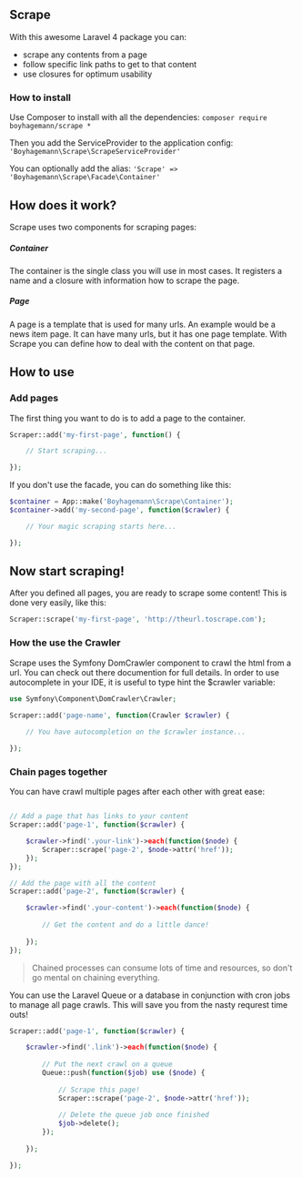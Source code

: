 ## Scrape

With this awesome Laravel 4 package you can:
- scrape any contents from a page
- follow specific link paths to get to that content
- use closures for optimum usability

### How to install

Use Composer to install with all the dependencies:
`composer require boyhagemann/scrape *`

Then you add the ServiceProvider to the application config:
`'Boyhagemann\Scrape\ScrapeServiceProvider'`

You can optionally add the alias:
`'Scrape' => 'Boyhagemann\Scrape\Facade\Container'`

## How does it work?
Scrape uses two components for scraping pages:

##### Container
The container is the single class you will use in most cases.
It registers a name and a closure with information how to scrape the page.

##### Page
A page is a template that is used for many urls. 
An example would be a news item page. 
It can have many urls, but it has one page template.
With Scrape you can define how to deal with the content on that page.

## How to use

### Add pages
The first thing you want to do is to add a page to the container.

```php
Scraper::add('my-first-page', function() {

    // Start scraping...

});
```

If you don't use the facade, you can do something like this:

```php
$container = App::make('Boyhagemann\Scrape\Container');
$container->add('my-second-page', function($crawler) {

    // Your magic scraping starts here...

});
```

## Now start scraping!
After you defined all pages, you are ready to scrape some content!
This is done very easily, like this:

```php
Scraper::scrape('my-first-page', 'http://theurl.toscrape.com');
```

### How the use the Crawler
Scrape uses the Symfony DomCrawler component to crawl the html from a url.
You can check out there documention for full details.
In order to use autocomplete in your IDE, it is useful to type hint the $crawler variable:

```php
use Symfony\Component\DomCrawler\Crawler;

Scraper::add('page-name', function(Crawler $crawler) {
    
    // You have autocompletion on the $crawler instance...

});
```

### Chain pages together
You can have crawl multiple pages after each other with great ease:

```php

// Add a page that has links to your content
Scraper::add('page-1', function($crawler) {

    $crawler->find('.your-link')->each(function($node) {
        Scraper::scrape('page-2', $node->attr('href'));
    });
});

// Add the page with all the content
Scraper::add('page-2', function($crawler) {

    $crawler->find('.your-content')->each(function($node) {
        
        // Get the content and do a little dance!
        
    });
});
```

> Chained processes can consume lots of time and resources, so don't go mental on chaining everything.

You can use the Laravel Queue or a database in conjunction with cron jobs to manage all page crawls.
This will save you from the nasty requrest time outs!

```php
Scraper::add('page-1', function($crawler) {

    $crawler->find('.link')->each(function($node) {
    
        // Put the next crawl on a queue
        Queue::push(function($job) use ($node) {
            
            // Scrape this page!
            Scraper::scrape('page-2', $node->attr('href'));
        
            // Delete the queue job once finished
            $job->delete();
        });
    
    });

});
```
